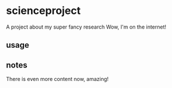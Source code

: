 # scienceproject
A project about my super fancy research
Wow, I'm on the internet!
## usage

## notes
There is even more content now, amazing!
